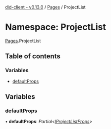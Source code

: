 [did-client - v0.13.0](../README.md) / [Pages](pages.md) / ProjectList

# Namespace: ProjectList

[Pages](pages.md).ProjectList

## Table of contents

### Variables

- [defaultProps](pages.projectlist.md#defaultprops)

## Variables

### defaultProps

• **defaultProps**: *Partial*<[*IProjectListProps*](../interfaces/pages.iprojectlistprops.md)\>
